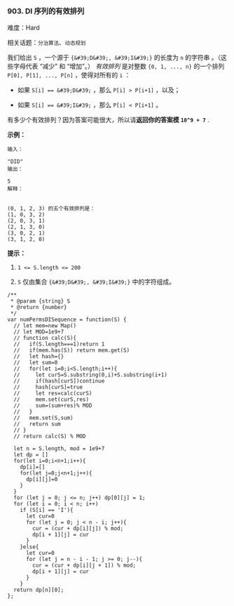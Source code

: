 ### 903. DI 序列的有效排列

难度：Hard

相关话题：`分治算法`、`动态规划`

我们给出  `S` ，一个源于 `{&#39;D&#39;, &#39;I&#39;}` 的长度为  `n` 的字符串 。（这些字母代表 &ldquo;减少&rdquo; 和 &ldquo;增加&rdquo;。）
*有效排列* 是对整数  `{0, 1, ..., n}` 的一个排列 `P[0], P[1], ..., P[n]` ，使得对所有的 `i` ：




* 如果  `S[i] == &#39;D&#39;` ，那么 `P[i] > P[i+1]` ，以及；

* 如果  `S[i] == &#39;I&#39;` ，那么  `P[i] < P[i+1]` 。





有多少个有效排列？因为答案可能很大，所以请**返回你的答案模** **`10^9 + 7`** .







**示例：** 





```
输入：

"DID"
输出：

5
解释：


(0, 1, 2, 3) 的五个有效排列是：
(1, 0, 3, 2)
(2, 0, 3, 1)
(2, 1, 3, 0)
(3, 0, 2, 1)
(3, 1, 2, 0)

```






**提示：** 




1.  `1 <= S.length <= 200` 

2.  `S`  仅由集合  `{&#39;D&#39;, &#39;I&#39;}` 中的字符组成。










```
/**
 * @param {string} S
 * @return {number}
 */
var numPermsDISequence = function(S) {
  // let mem=new Map()
  // let MOD=1e9+7
  // function calc(S){
  //   if(S.length===1)return 1
  //   if(mem.has(S)) return mem.get(S)
  //   let hash={}
  //   let sum=0
  //   for(let i=0;i<S.length;i++){
  //     let curS=S.substring(0,i)+S.substring(i+1)
  //     if(hash[curS])continue
  //     hash[curS]=true
  //     let res=calc(curS)
  //     mem.set(curS,res)
  //     sum=(sum+res)% MOD
  //   }
  //   mem.set(S,sum)
  //   return sum 
  // }
  // return calc(S) % MOD
  
  let n = S.length, mod = 1e9+7
  let dp = []
  for(let i=0;i<n+1;i++){
    dp[i]=[]
    for(let j=0;j<n+1;j++){
      dp[i][j]=0
    }
  }
  for (let j = 0; j <= n; j++) dp[0][j] = 1;
  for (let i = 0; i < n; i++)
    if (S[i] == 'I'){
      let cur=0
      for (let j = 0; j < n - i; j++){
        cur = (cur + dp[i][j]) % mod;  
        dp[i + 1][j] = cur        
      }
    }else{
      let cur=0
      for (let j = n - i - 1; j >= 0; j--){
        cur = (cur + dp[i][j + 1]) % mod;
        dp[i + 1][j] = cur
      }
    }
  return dp[n][0];
};



```

